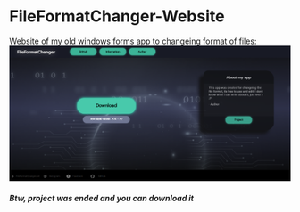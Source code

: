 # FileFormatChanger-Website
Website of my old windows forms app to changeing format of files:
<img src="css/newss.png" >
<h5>Btw, project was ended and you can download it</h5>
